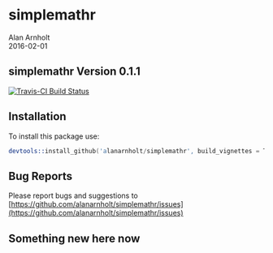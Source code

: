 # simplemathr
Alan Arnholt  
2016-02-01  

## simplemathr Version 0.1.1

[![Travis-CI Build Status](https://travis-ci.org/alanarnholt/simplemathr.svg?branch=master)](https://travis-ci.org/alanarnholt/simplemathr)

## Installation

To install this package use:


```s
devtools::install_github('alanarnholt/simplemathr', build_vignettes = TRUE)
```

## Bug Reports

Please report bugs and suggestions to [https://github.com/alanarnholt/simplemathr/issues](https://github.com/alanarnholt/simplemathr/issues)

## Something new here now
